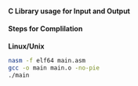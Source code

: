 #### C Library usage for Input and Output
#### Steps for Complilation
__Linux/Unix__

``` Bash
nasm -f elf64 main.asm
gcc -o main main.o -no-pie
./main
```
